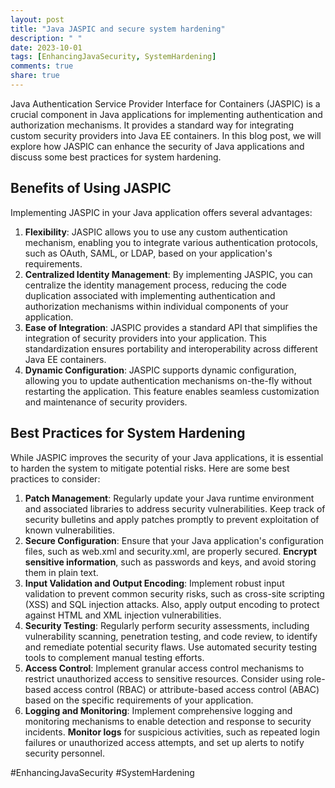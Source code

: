 ```yaml
---
layout: post
title: "Java JASPIC and secure system hardening"
description: " "
date: 2023-10-01
tags: [EnhancingJavaSecurity, SystemHardening]
comments: true
share: true
---
```


Java Authentication Service Provider Interface for Containers (JASPIC) is a crucial component in Java applications for implementing authentication and authorization mechanisms. It provides a standard way for integrating custom security providers into Java EE containers. In this blog post, we will explore how JASPIC can enhance the security of Java applications and discuss some best practices for system hardening.

## Benefits of Using JASPIC

Implementing JASPIC in your Java application offers several advantages:

1. **Flexibility**: JASPIC allows you to use any custom authentication mechanism, enabling you to integrate various authentication protocols, such as OAuth, SAML, or LDAP, based on your application's requirements.
2. **Centralized Identity Management**: By implementing JASPIC, you can centralize the identity management process, reducing the code duplication associated with implementing authentication and authorization mechanisms within individual components of your application.
3. **Ease of Integration**: JASPIC provides a standard API that simplifies the integration of security providers into your application. This standardization ensures portability and interoperability across different Java EE containers.
4. **Dynamic Configuration**: JASPIC supports dynamic configuration, allowing you to update authentication mechanisms on-the-fly without restarting the application. This feature enables seamless customization and maintenance of security providers.

## Best Practices for System Hardening

While JASPIC improves the security of your Java applications, it is essential to harden the system to mitigate potential risks. Here are some best practices to consider:

1. **Patch Management**: Regularly update your Java runtime environment and associated libraries to address security vulnerabilities. Keep track of security bulletins and apply patches promptly to prevent exploitation of known vulnerabilities.
2. **Secure Configuration**: Ensure that your Java application's configuration files, such as web.xml and security.xml, are properly secured. **Encrypt sensitive information**, such as passwords and keys, and avoid storing them in plain text.
3. **Input Validation and Output Encoding**: Implement robust input validation to prevent common security risks, such as cross-site scripting (XSS) and SQL injection attacks. Also, apply output encoding to protect against HTML and XML injection vulnerabilities.
4. **Security Testing**: Regularly perform security assessments, including vulnerability scanning, penetration testing, and code review, to identify and remediate potential security flaws. Use automated security testing tools to complement manual testing efforts.
5. **Access Control**: Implement granular access control mechanisms to restrict unauthorized access to sensitive resources. Consider using role-based access control (RBAC) or attribute-based access control (ABAC) based on the specific requirements of your application.
6. **Logging and Monitoring**: Implement comprehensive logging and monitoring mechanisms to enable detection and response to security incidents. **Monitor logs** for suspicious activities, such as repeated login failures or unauthorized access attempts, and set up alerts to notify security personnel.

#EnhancingJavaSecurity #SystemHardening